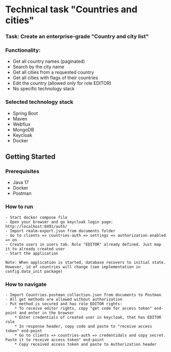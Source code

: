 # Technical task "Countries and cities"

### Task: Create an enterprise-grade "Country and city list"
### Functionality:
* Get all country names (paginated)
* Search by the city name
* Get all cities from a requested country
* Get all cities with flags of their countries
* Edit the country (allowed only for role EDITOR)
* No specific technology stack

### Selected technology stack
* Spring Boot
* Maven
* Webflux
* MongoDB
* Keycloak
* Docker

## Getting Started

### Prerequisites
* Java 17
* Docker
* Postman

### How to run
  ```shell
- Start docker compose file
- Open your browser and go keycloak login page: http://localhost:8491/auth/
- Import realm-export.json from documents folder
- Go to clients => countries-auth => settings => authorization enabled => on 
- Create users in users tab. Role "EDITOR" already defined. Just map it to already created user
- Start the application

Note: When application is started, database recovers to initial state. However, id of countries will change (see implementation in config.data_init package)
  ```

### How to navigate
  ```shell
- Import Countries.postman_collection.json from documents to Postman
- All get methods are allowed without authorization
- Put method is secured and has role EDITOR rights:
      * To receive editor rights, copy "get code for access token" end-point and enter in the browser
      * Enter credentials of created user in keycloak, that has EDITOR role
      * In response header, copy code and paste to "receive access token" end-point
      * Go to clients => countries-auth => credentidals and copy secret. Paste it to receive access token" end-point
      * Copy received access token and paste to Authorization header
  ```